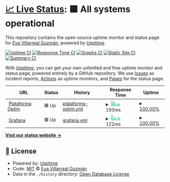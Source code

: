 # [📈 Live Status](https://EvaVillarrealGuzman.github.io/upptime): <!--live status--> **🟩 All systems operational**

This repository contains the open-source uptime monitor and status page for [Eva Villarreal Guzmán](https://EvaVillarrealGuzman.github.io/upptime), powered by [Upptime](https://github.com/upptime/upptime).

[![Uptime CI](https://github.com/EvaVillarrealGuzman/upptime/workflows/Uptime%20CI/badge.svg)](https://github.com/EvaVillarrealGuzman/upptime/actions?query=workflow%3A%22Uptime+CI%22)
[![Response Time CI](https://github.com/EvaVillarrealGuzman/upptime/workflows/Response%20Time%20CI/badge.svg)](https://github.com/EvaVillarrealGuzman/upptime/actions?query=workflow%3A%22Response+Time+CI%22)
[![Graphs CI](https://github.com/EvaVillarrealGuzman/upptime/workflows/Graphs%20CI/badge.svg)](https://github.com/EvaVillarrealGuzman/upptime/actions?query=workflow%3A%22Graphs+CI%22)
[![Static Site CI](https://github.com/EvaVillarrealGuzman/upptime/workflows/Static%20Site%20CI/badge.svg)](https://github.com/EvaVillarrealGuzman/upptime/actions?query=workflow%3A%22Static+Site+CI%22)
[![Summary CI](https://github.com/EvaVillarrealGuzman/upptime/workflows/Summary%20CI/badge.svg)](https://github.com/EvaVillarrealGuzman/upptime/actions?query=workflow%3A%22Summary+CI%22)

With [Upptime](https://upptime.js.org), you can get your own unlimited and free uptime monitor and status page, powered entirely by a GitHub repository. We use [Issues](https://github.com/EvaVillarrealGuzman/upptime/issues) as incident reports, [Actions](https://github.com/EvaVillarrealGuzman/upptime/actions) as uptime monitors, and [Pages](https://EvaVillarrealGuzman.github.io/upptime) for the status page.

<!--start: status pages-->
<!-- This summary is generated by Upptime (https://github.com/upptime/upptime) -->
<!-- Do not edit this manually, your changes will be overwritten -->
<!-- prettier-ignore -->
| URL | Status | History | Response Time | Uptime |
| --- | ------ | ------- | ------------- | ------ |
| <img alt="" src="https://icons.duckduckgo.com/ip3/plataforma.optim.ar.ico" height="13"> [Plataforma Optim](https://plataforma.optim.ar/) | 🟩 Up | [plataforma-optim.yml](https://github.com/EvaVillarrealGuzman/upptime/commits/HEAD/history/plataforma-optim.yml) | <details><summary><img alt="Response time graph" src="./graphs/plataforma-optim/response-time-week.png" height="20"> 193ms</summary><br><a href="https://EvaVillarrealGuzman.github.io/upptime/history/plataforma-optim"><img alt="Response time 244" src="https://img.shields.io/endpoint?url=https%3A%2F%2Fraw.githubusercontent.com%2FEvaVillarrealGuzman%2Fupptime%2FHEAD%2Fapi%2Fplataforma-optim%2Fresponse-time.json"></a><br><a href="https://EvaVillarrealGuzman.github.io/upptime/history/plataforma-optim"><img alt="24-hour response time 368" src="https://img.shields.io/endpoint?url=https%3A%2F%2Fraw.githubusercontent.com%2FEvaVillarrealGuzman%2Fupptime%2FHEAD%2Fapi%2Fplataforma-optim%2Fresponse-time-day.json"></a><br><a href="https://EvaVillarrealGuzman.github.io/upptime/history/plataforma-optim"><img alt="7-day response time 193" src="https://img.shields.io/endpoint?url=https%3A%2F%2Fraw.githubusercontent.com%2FEvaVillarrealGuzman%2Fupptime%2FHEAD%2Fapi%2Fplataforma-optim%2Fresponse-time-week.json"></a><br><a href="https://EvaVillarrealGuzman.github.io/upptime/history/plataforma-optim"><img alt="30-day response time 238" src="https://img.shields.io/endpoint?url=https%3A%2F%2Fraw.githubusercontent.com%2FEvaVillarrealGuzman%2Fupptime%2FHEAD%2Fapi%2Fplataforma-optim%2Fresponse-time-month.json"></a><br><a href="https://EvaVillarrealGuzman.github.io/upptime/history/plataforma-optim"><img alt="1-year response time 245" src="https://img.shields.io/endpoint?url=https%3A%2F%2Fraw.githubusercontent.com%2FEvaVillarrealGuzman%2Fupptime%2FHEAD%2Fapi%2Fplataforma-optim%2Fresponse-time-year.json"></a></details> | <details><summary><a href="https://EvaVillarrealGuzman.github.io/upptime/history/plataforma-optim">100.00%</a></summary><a href="https://EvaVillarrealGuzman.github.io/upptime/history/plataforma-optim"><img alt="All-time uptime 99.90%" src="https://img.shields.io/endpoint?url=https%3A%2F%2Fraw.githubusercontent.com%2FEvaVillarrealGuzman%2Fupptime%2FHEAD%2Fapi%2Fplataforma-optim%2Fuptime.json"></a><br><a href="https://EvaVillarrealGuzman.github.io/upptime/history/plataforma-optim"><img alt="24-hour uptime 100.00%" src="https://img.shields.io/endpoint?url=https%3A%2F%2Fraw.githubusercontent.com%2FEvaVillarrealGuzman%2Fupptime%2FHEAD%2Fapi%2Fplataforma-optim%2Fuptime-day.json"></a><br><a href="https://EvaVillarrealGuzman.github.io/upptime/history/plataforma-optim"><img alt="7-day uptime 100.00%" src="https://img.shields.io/endpoint?url=https%3A%2F%2Fraw.githubusercontent.com%2FEvaVillarrealGuzman%2Fupptime%2FHEAD%2Fapi%2Fplataforma-optim%2Fuptime-week.json"></a><br><a href="https://EvaVillarrealGuzman.github.io/upptime/history/plataforma-optim"><img alt="30-day uptime 100.00%" src="https://img.shields.io/endpoint?url=https%3A%2F%2Fraw.githubusercontent.com%2FEvaVillarrealGuzman%2Fupptime%2FHEAD%2Fapi%2Fplataforma-optim%2Fuptime-month.json"></a><br><a href="https://EvaVillarrealGuzman.github.io/upptime/history/plataforma-optim"><img alt="1-year uptime 99.95%" src="https://img.shields.io/endpoint?url=https%3A%2F%2Fraw.githubusercontent.com%2FEvaVillarrealGuzman%2Fupptime%2FHEAD%2Fapi%2Fplataforma-optim%2Fuptime-year.json"></a></details>
| <img alt="" src="https://icons.duckduckgo.com/ip3/3.133.118.137.ico" height="13"> [Grafana](http://3.133.118.137:3000) | 🟩 Up | [grafana.yml](https://github.com/EvaVillarrealGuzman/upptime/commits/HEAD/history/grafana.yml) | <details><summary><img alt="Response time graph" src="./graphs/grafana/response-time-week.png" height="20"> 122ms</summary><br><a href="https://EvaVillarrealGuzman.github.io/upptime/history/grafana"><img alt="Response time 147" src="https://img.shields.io/endpoint?url=https%3A%2F%2Fraw.githubusercontent.com%2FEvaVillarrealGuzman%2Fupptime%2FHEAD%2Fapi%2Fgrafana%2Fresponse-time.json"></a><br><a href="https://EvaVillarrealGuzman.github.io/upptime/history/grafana"><img alt="24-hour response time 294" src="https://img.shields.io/endpoint?url=https%3A%2F%2Fraw.githubusercontent.com%2FEvaVillarrealGuzman%2Fupptime%2FHEAD%2Fapi%2Fgrafana%2Fresponse-time-day.json"></a><br><a href="https://EvaVillarrealGuzman.github.io/upptime/history/grafana"><img alt="7-day response time 122" src="https://img.shields.io/endpoint?url=https%3A%2F%2Fraw.githubusercontent.com%2FEvaVillarrealGuzman%2Fupptime%2FHEAD%2Fapi%2Fgrafana%2Fresponse-time-week.json"></a><br><a href="https://EvaVillarrealGuzman.github.io/upptime/history/grafana"><img alt="30-day response time 157" src="https://img.shields.io/endpoint?url=https%3A%2F%2Fraw.githubusercontent.com%2FEvaVillarrealGuzman%2Fupptime%2FHEAD%2Fapi%2Fgrafana%2Fresponse-time-month.json"></a><br><a href="https://EvaVillarrealGuzman.github.io/upptime/history/grafana"><img alt="1-year response time 150" src="https://img.shields.io/endpoint?url=https%3A%2F%2Fraw.githubusercontent.com%2FEvaVillarrealGuzman%2Fupptime%2FHEAD%2Fapi%2Fgrafana%2Fresponse-time-year.json"></a></details> | <details><summary><a href="https://EvaVillarrealGuzman.github.io/upptime/history/grafana">100.00%</a></summary><a href="https://EvaVillarrealGuzman.github.io/upptime/history/grafana"><img alt="All-time uptime 100.00%" src="https://img.shields.io/endpoint?url=https%3A%2F%2Fraw.githubusercontent.com%2FEvaVillarrealGuzman%2Fupptime%2FHEAD%2Fapi%2Fgrafana%2Fuptime.json"></a><br><a href="https://EvaVillarrealGuzman.github.io/upptime/history/grafana"><img alt="24-hour uptime 100.00%" src="https://img.shields.io/endpoint?url=https%3A%2F%2Fraw.githubusercontent.com%2FEvaVillarrealGuzman%2Fupptime%2FHEAD%2Fapi%2Fgrafana%2Fuptime-day.json"></a><br><a href="https://EvaVillarrealGuzman.github.io/upptime/history/grafana"><img alt="7-day uptime 100.00%" src="https://img.shields.io/endpoint?url=https%3A%2F%2Fraw.githubusercontent.com%2FEvaVillarrealGuzman%2Fupptime%2FHEAD%2Fapi%2Fgrafana%2Fuptime-week.json"></a><br><a href="https://EvaVillarrealGuzman.github.io/upptime/history/grafana"><img alt="30-day uptime 100.00%" src="https://img.shields.io/endpoint?url=https%3A%2F%2Fraw.githubusercontent.com%2FEvaVillarrealGuzman%2Fupptime%2FHEAD%2Fapi%2Fgrafana%2Fuptime-month.json"></a><br><a href="https://EvaVillarrealGuzman.github.io/upptime/history/grafana"><img alt="1-year uptime 100.00%" src="https://img.shields.io/endpoint?url=https%3A%2F%2Fraw.githubusercontent.com%2FEvaVillarrealGuzman%2Fupptime%2FHEAD%2Fapi%2Fgrafana%2Fuptime-year.json"></a></details>

<!--end: status pages-->

[**Visit our status website →**](https://EvaVillarrealGuzman.github.io/upptime)

## 📄 License

- Powered by: [Upptime](https://github.com/upptime/upptime)
- Code: [MIT](./LICENSE) © [Eva Villarreal Guzmán](https://EvaVillarrealGuzman.github.io/upptime)
- Data in the `./history` directory: [Open Database License](https://opendatacommons.org/licenses/odbl/1-0/)

